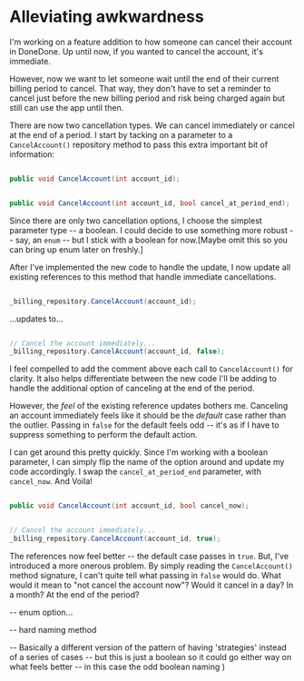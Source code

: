 # Alleviating awkwardness

I'm working on a feature addition to how someone can cancel their account in DoneDone. Up until now, if you wanted to cancel the account, it's immediate.

However, now we want to let someone wait until the end of their current billing period to cancel. That way, they don't have to set a reminder to cancel just before the new billing period and risk being charged again but still can use the app until then.

There are now two cancellation types. We can cancel immediately or cancel at the end of a period. I start by tacking on a parameter to a `CancelAccount()` repository method to pass this extra important bit of information:

```C#

public void CancelAccount(int account_id);

```

```C#

public void CancelAccount(int account_id, bool cancel_at_period_end);

```

Since there are only two cancellation options, I choose the simplest parameter type -- a boolean. I could decide to use something more robust -- say, an `enum` -- but I stick with a boolean for now.[Maybe omit this so you can bring up enum later on freshly.]

After I've implemented the new code to handle the update, I now update all existing references to this method that handle immediate cancellations.

```C#

_billing_repository.CancelAccount(account_id);

```

...updates to...

```C#

// Cancel the account immediately...
_billing_repository.CancelAccount(account_id, false);

```

I feel compelled to add the comment above each call to `CancelAccount()` for clarity.  It also helps differentiate between the new code I'll be adding to handle the additional option of canceling at the end of the period.

However, the _feel_ of the existing reference updates bothers me. Canceling an account immediately feels like it should be the _default_ case rather than the outlier. Passing in `false` for the default feels odd -- it's as if I have to suppress something to perform the default action.

I can get around this pretty quickly. Since I'm working with a boolean parameter, I can simply flip the name of the option around and update my code accordingly. I swap the `cancel_at_period_end` parameter, with `cancel_now`. And Voila!

```C#

public void CancelAccount(int account_id, bool cancel_now);

```

```C#

// Cancel the account immediately...
_billing_repository.CancelAccount(account_id, true);

```

The references now feel better -- the default case passes in `true`. But, I've introduced a more onerous problem. By simply reading the `CancelAccount()` method signature, I can't quite tell what passing in `false` would do. What would it mean to "not cancel the account now"? Would it cancel in a day? In a month? At the end of the period? 


-- enum option...

-- hard naming method

-- Basically a different version of the pattern of having 'strategies' instead of a series of cases -- but this is just a boolean so it could go either way on what feels better -- in this case the odd boolean naming )